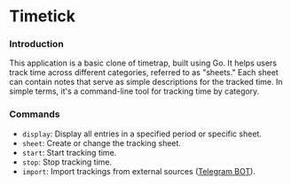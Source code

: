 # Timetick

### Introduction

This application is a basic clone of timetrap, built using Go. It helps users track time across different categories, referred to as "sheets." Each sheet can contain notes that serve as simple descriptions for the tracked time. In simple terms, it's a command-line tool for tracking time by category.

### Commands
- `display`: Display all entries in a specified period or specific sheet.
- `sheet`: Create or change the tracking sheet.
- `start`: Start tracking time.
- `stop`: Stop tracking time.
- `import`: Import trackings from external sources ([Telegram BOT](https://github.com/steveljko/timetick-telegram-bot)).
